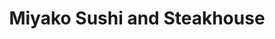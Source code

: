 ---
layout: place
title: "Miyako Sushi and Steakhouse"
permalink: /georgia/grovetown/miyako-sushi-and-steakhouse.html
stateAbbr: GA
stateName: Georgia
cityName: Grovetown
seo:
  name: "Miyako Sushi and Steakhouse"
  type: Restaurant
  links: null
description: "Miyako Sushi and Steakhouse serves delicious sushi in Grovetown, Georgia. Try fresh Japanese dishes for a great dining experience. "
place_id: ChIJx_RNJSHV-YgROrr6zAxXnec
photos:
  - name: >-
      places/ChIJx_RNJSHV-YgROrr6zAxXnec/photos/AeeoHcKIltQZslLVlp9_fTQDv8Z6iGLgMih868KMZ7gSww_H6AdHP0qoRhIjiYmpaGP_JvLt2WrGZSCeib8uwN-oW1jsPrIb3Cbqqx1VaBursQwk1xRo7HZ3R_3gJo4-JMgJL92iEnMvNcokL1J4N_v9L_GMVKQH4mi--Z4gge2qOsauI0sscNM4MmsI3R9nZW-Qn9j_qA2m_ia69MBpTx6vcoJiS7_2AsFBSeauoQSbfBDJzysvx4-dqMij0QCWO_BTqSJpweuNHFl9RaGh1jabB2L3N1npvZx_NjvQZBWn2eLIn53mI4wusJ7l6n0b9jKpccvqTQNK084t8c28y19geeQd-DXdYOMHLmvxJVqatbIMG3lofkTU8B2_8_SOQuY-5qVzq8BoXhb0ZWAUKaiOqZ7_v-HeKlwFPe9X7LvBKl6Q_L8D
    widthPx: 2252
    heightPx: 4000
    authorAttributions:
      - displayName: Mark Miranda
        uri: https://maps.google.com/maps/contrib/110984243509689408518
        photoUri: >-
          https://lh3.googleusercontent.com/a/ACg8ocIddO0Ge7_ScueomYXhKaV8e_yRQCejW1E_jv9zaFlxCiphdw=s100-p-k-no-mo
    flagContentUri: >-
      https://www.google.com/local/imagery/report/?cb_client=maps_api_places.places_api&image_key=!1e10!2sCIHM0ogKEICAgICvmb7hgAE&hl=en-US
    googleMapsUri: >-
      https://www.google.com/maps/place//data=!3m4!1e2!3m2!1sCIHM0ogKEICAgICvmb7hgAE!2e10!4m2!3m1!1s0x88f9d521254df4c7:0xe79d570cccfaba3a
  - name: >-
      places/ChIJx_RNJSHV-YgROrr6zAxXnec/photos/AeeoHcK75CILBLusVrcU_dct1WkU7UkOInJE9mmk7Z1lUL1W3GlamxpR5muBe0RVOuqwVvFPUo5uVrRSIYbYQTgmEvlwDf7-uIaP1C-TlTzM4KYJCSjC62-a0L01PUuK00eNZfBF0ibwsIXc1CwESz0tdJP2q6E_XoWaUqnDh_mC1Wgc9mMWWGHTm2E6mepPC6K3KJ6i4VcxosPsnPVNVPiMf2pVOsAHhz8sRfDLk09wiHuW-ItfrJrsqrnu5QETEt5biqHAEt9z3MCS8x6SgmG88DjHaFVMnz_QopHhaNA12--HMicXovyCMEADou0puq_RRnhnTb7W-5fqT3SR3uWvXsaukemLSkJ5ibTI29y_JgxYSZedFIkAw49n4uZlkZY0FVtVnbh4oS89Ktul4avNAIxjnEr-ZahX5MnMIN0CyE2quw
    widthPx: 4800
    heightPx: 3600
    authorAttributions:
      - displayName: Heather Griffin Edwards
        uri: https://maps.google.com/maps/contrib/111249182861863552985
        photoUri: >-
          https://lh3.googleusercontent.com/a-/ALV-UjWp8RCzmt3etjCfCbha956Z4LzimHpRUCpYoN2KTsCmGieeEklmmQ=s100-p-k-no-mo
    flagContentUri: >-
      https://www.google.com/local/imagery/report/?cb_client=maps_api_places.places_api&image_key=!1e10!2sCIHM0ogKEICAgMCIu_P4FQ&hl=en-US
    googleMapsUri: >-
      https://www.google.com/maps/place//data=!3m4!1e2!3m2!1sCIHM0ogKEICAgMCIu_P4FQ!2e10!4m2!3m1!1s0x88f9d521254df4c7:0xe79d570cccfaba3a
  - name: >-
      places/ChIJx_RNJSHV-YgROrr6zAxXnec/photos/AeeoHcLtbbU7tHsB2C1NsryNEuNXjM4_zgo9BpJE3LrNhahgAFJbx7ZGSUlFGSYPDqPfPxzuZz481UAWecE0lKsNwwJOBST-cHW1ZV392vGm_EQHcwOUMJ3jyUxb-thFBMzLUe7v2L_934-8OAe7_a6SB3j3FC7mw3IGtIa8QJaQrtXj-BVDxQ-2t7qH718KBFX8LAYW8DFXsJmFiKYfC7lBD0BBaLaoPMFF4wJ0SfZjIf2LKQ3vVWsb5Te6spq3ny-SCStPef3WRfoDZqMvXtxtxsgyObc2ONdjzQTX2fjEik0yJ76qKXag4dq5isROCqyUE6KuhdUFjYoS5Mxn6uDybzjUIT-nS_hGRFD0HyQ45r22AsvIR6yQZwogT2si4UJY1vZkhzG3rHpjA3dgk9Pq1J2uSPFqKj6iIPqMtSoHciMpGg
    widthPx: 4032
    heightPx: 3024
    authorAttributions:
      - displayName: Robert Evans
        uri: https://maps.google.com/maps/contrib/110952546271721940394
        photoUri: >-
          https://lh3.googleusercontent.com/a/ACg8ocKaFt1XXpDSLWYOTn9EXgPXI6MUqJNvs-qNFtLbKYAOcBLoKw=s100-p-k-no-mo
    flagContentUri: >-
      https://www.google.com/local/imagery/report/?cb_client=maps_api_places.places_api&image_key=!1e10!2sCIHM0ogKEICAgICL14W1UA&hl=en-US
    googleMapsUri: >-
      https://www.google.com/maps/place//data=!3m4!1e2!3m2!1sCIHM0ogKEICAgICL14W1UA!2e10!4m2!3m1!1s0x88f9d521254df4c7:0xe79d570cccfaba3a
  - name: >-
      places/ChIJx_RNJSHV-YgROrr6zAxXnec/photos/AeeoHcK88dDlBcpzSST5-UUIrWaM5rpMA6xVn8VAU8ieuztsX7Z7VZ9RR5iBxmAwz0DQgN2Dt56Tt0O2f7WubGesLUxzImdEx_ny-1uOR-bW65y9zD2_G2mPjjiVBYU7900nAjnGpEo6QZL0gmiORe6s9H8k7SttHSLkHiW1pnU3OtmeRvH-aaFSD7bFYA9_8VfoslFKzllEq745OMbl_BCwnxiGJs8fwwUjKUpV0Ln4KGsecs7zBoK8-zpaVhI7Fbeftt3Umh82J7ZuRtPZQJ4tgSmvXGVGGy-Krd0u5Jsdnkbf2bF0UO9DTpQ9nnWqvpO7Rfb5n_TR2IBbN2ym2t9XjGFm36-02crneiZ3U014AY_-SmWSgx7OyadbH4HxfOhSsUHDtdXg04VgSUsGAXdI4MAKNPeyxlQ6JycFw_YdxCI
    widthPx: 3024
    heightPx: 4032
    authorAttributions:
      - displayName: Rockin Crab
        uri: https://maps.google.com/maps/contrib/113950093472077787392
        photoUri: >-
          https://lh3.googleusercontent.com/a-/ALV-UjVR9gDL_yeJlzc9Y4XNcmCOE7mJCfqnqT8M5xu4_2b81vps_mva=s100-p-k-no-mo
    flagContentUri: >-
      https://www.google.com/local/imagery/report/?cb_client=maps_api_places.places_api&image_key=!1e10!2sCIHM0ogKEICAgIDjm5-MUQ&hl=en-US
    googleMapsUri: >-
      https://www.google.com/maps/place//data=!3m4!1e2!3m2!1sCIHM0ogKEICAgIDjm5-MUQ!2e10!4m2!3m1!1s0x88f9d521254df4c7:0xe79d570cccfaba3a
  - name: >-
      places/ChIJx_RNJSHV-YgROrr6zAxXnec/photos/AeeoHcIWlt1cr6DbffHhoQtEYltX0u68RM0oIAneBehcdKeuhjOVT8TSoN3giwIRG9K2P_48qq2Bj4jCC21H_0mp7vA5JeRV8Vgn7lmOMMNxae2F-n0358EAs05hIqkNoVpCCmFjo6n5qNskB_6U8e-qZYY2YFtnJpiXVOTmVjwc0K95rYZbra-AiafpR7GpiP_qpgwYpfCuoB3fYueu493t2xSBENiQEhkdhWM6_s-5BGxNY313o4MA-piNgtmlOnA_f_7bhyv7e04baAvQOaoslXz0jQSFHGNfSbiUQMaKhE4x01UQVvsI9yz-CTMjCyRQM9_5mgAoL225dsSkzNhg7rdkdj-MreSpZmDJFlpU8Rc9qvTLJJLKdHwD9qFvvZD6WAkBba2FDyLQbYISCDgU21ExdeW7_RqlX9H4dL8Fw4BogQ
    widthPx: 3024
    heightPx: 3024
    authorAttributions:
      - displayName: Andrene Murdock
        uri: https://maps.google.com/maps/contrib/110635273764545466443
        photoUri: >-
          https://lh3.googleusercontent.com/a-/ALV-UjWNVnrMAJDA4_y3-LXxfUKJNy1SLH1QpDmOUo19fhBIGN2bEZ_Pew=s100-p-k-no-mo
    flagContentUri: >-
      https://www.google.com/local/imagery/report/?cb_client=maps_api_places.places_api&image_key=!1e10!2sCIHM0ogKEICAgMCo9anAGA&hl=en-US
    googleMapsUri: >-
      https://www.google.com/maps/place//data=!3m4!1e2!3m2!1sCIHM0ogKEICAgMCo9anAGA!2e10!4m2!3m1!1s0x88f9d521254df4c7:0xe79d570cccfaba3a
  - name: >-
      places/ChIJx_RNJSHV-YgROrr6zAxXnec/photos/AeeoHcJH6E-mofBISTpF-uImhWpPJ8DRa8PlrpLhqLjaQV3kdll-PZzOKpVagw7fQe4k9Efeoc1JmxcGhn6e4uLtM1_OA5ytoIWOZy6x1rOOdDUAg_nWAPH5eejYhqnb0eEaLJTbaaCHkJL1Of6S7_oisWXbXzkK4IgkR2zXZUNxZLzs0CwLzuQ0seOG6NK0RsJNPfndCeMdy1YkWKyqij9Ek-FFDAK6SQg0oBTSFWcwujxsGf2bqo470hQqT2zEt3NTHN9acoDx-VhOINsv9fq4bkiFQ1UK9gs_bFB7WhgfgIwPIqHS1QfaaGMpfu2caUsQ1ALY9gUDdfGNYgJjB2aEiQsk1qVT7hnHBpp-7GgrFotqDHLwUUP0oa5MghCqv7kOVZX0CjUzsWZgBlcfvLO25QyytL6phPeYQF60lJ0S0hpyuyIx
    widthPx: 4000
    heightPx: 3000
    authorAttributions:
      - displayName: Marvin Cummings
        uri: https://maps.google.com/maps/contrib/106662904281592958650
        photoUri: >-
          https://lh3.googleusercontent.com/a-/ALV-UjVsS8_1xddUk3m1Y5ZLYrvgNhmexN0SfccMV04YcM0UisCn93-b=s100-p-k-no-mo
    flagContentUri: >-
      https://www.google.com/local/imagery/report/?cb_client=maps_api_places.places_api&image_key=!1e10!2sCIHM0ogKEICAgICfpun2nwE&hl=en-US
    googleMapsUri: >-
      https://www.google.com/maps/place//data=!3m4!1e2!3m2!1sCIHM0ogKEICAgICfpun2nwE!2e10!4m2!3m1!1s0x88f9d521254df4c7:0xe79d570cccfaba3a
  - name: >-
      places/ChIJx_RNJSHV-YgROrr6zAxXnec/photos/AeeoHcJWKCvxA_-2pwPyAaPMDWbUM_k2XG10A4OV7Npts8JCN5ikipurEWHoWw1i8aHgLFerwUgDCVgEGU82a6e62mr0xTJId728zrq8E9kbOmOhZDRfaTm2GP6ZQN5_1ElRw6XtZX0eptkbIKyzMRDZBPE652GUyrvUuboN8TG9RuQDziR6zo-6UUuyTOaa3X5MqrL-3D9cYUloxgxxqcXg4tcn1mvHpfJliY0AOG1jCmkrZQvJ4mIFNoZO6OueJXFChmI47d7TSjjVB3Z0fXbPJHJ0IALci2BBDiQMnvH6ls5jAcKK3xVqLZwc9KKDJ-G4F0dbJT-Au60Z_vs1YJ1S3Go5wE3uya-wYwLFknbpGFVX-7JkAJmA1Pu_NPKckahUEd-zaAPwPQq9bMoK0tG8540PjPkPoyRA_w8mbHqEpNaQwf5O
    widthPx: 3600
    heightPx: 4800
    authorAttributions:
      - displayName: Trevia Tucker
        uri: https://maps.google.com/maps/contrib/113977314807396670555
        photoUri: >-
          https://lh3.googleusercontent.com/a-/ALV-UjXvDdYvBzNLJJ0m3pL_Bjz0hlS82GuGi-ds3VLs_m41rp4JFiFr=s100-p-k-no-mo
    flagContentUri: >-
      https://www.google.com/local/imagery/report/?cb_client=maps_api_places.places_api&image_key=!1e10!2sCIHM0ogKEICAgICfsd6UpwE&hl=en-US
    googleMapsUri: >-
      https://www.google.com/maps/place//data=!3m4!1e2!3m2!1sCIHM0ogKEICAgICfsd6UpwE!2e10!4m2!3m1!1s0x88f9d521254df4c7:0xe79d570cccfaba3a
  - name: >-
      places/ChIJx_RNJSHV-YgROrr6zAxXnec/photos/AeeoHcLO_Ocmw-lpxrhYCoMlmY1D-qewdJyXi91cn3mn4UoWmNeKJCSj5UEKYQ4SNX7xtTB49Qrc3DeH3AXnbCKPTZp6UKTyLJ4kwXE0-Oy7SQMvDuqAyYUTQW_V-Y11OUvDhPIkGZ0oAJhKuLCHDJ-rffUGT-UnR724gqREFfbs8sLSGxXXKgKIz44ehsLN6Mqlg4fq2cGHU6bK4FLS-eBZi6rFLtFUrRBk8weOZ6eVXJ0d3AfGbuHt8SJWVFNLySUvQkUQEOVdTkb-Qyh9JaZlAJah5-3m6YCIf4Jz_LEJ8QVvfa4Sw0r9v0vKfRdDvppnuWmsGC4hukSgcLCFuVLnJwFQ2_cWo7JmY7d0JVovD9gAVCkzPm2WUCniiBpYc8JJxDT0DZ5haX1CDx04W3nnV1uLW7FZUbvq_ISnsnUz3z73vw
    widthPx: 4080
    heightPx: 3072
    authorAttributions:
      - displayName: Katharine Breeden
        uri: https://maps.google.com/maps/contrib/115690971284717159956
        photoUri: >-
          https://lh3.googleusercontent.com/a-/ALV-UjXWz5e3S2_XsVoMlA5ti37odgwn5NnyDca9eBR1bfTHkRsSvkP4zA=s100-p-k-no-mo
    flagContentUri: >-
      https://www.google.com/local/imagery/report/?cb_client=maps_api_places.places_api&image_key=!1e10!2sCIHM0ogKEICAgICH3ofvEw&hl=en-US
    googleMapsUri: >-
      https://www.google.com/maps/place//data=!3m4!1e2!3m2!1sCIHM0ogKEICAgICH3ofvEw!2e10!4m2!3m1!1s0x88f9d521254df4c7:0xe79d570cccfaba3a
  - name: >-
      places/ChIJx_RNJSHV-YgROrr6zAxXnec/photos/AeeoHcIxNyh2rlveBTqRM3bz2gry3xcWeFjLgqrDESVdxwXx2f2CuPkQKCnkYiLS34w_R5j9NLTmOsumVuWgajXTQ3FZH2ySQ6-rSIQ4MoRROfAiA2wDLo6N1jxedey2JL54UHfbIPCu5_euYxBoYjL0kJ_2qmG4iekrsmZaPad37-zIe_vfuJHlTZCMar8h27YzT_MpSjF38owlob38F9CfQETnfUNixita4_32OQtsKofrG1I-y21Bv1L2C4HBQ3PR_QZjMnZGewNOD_CpO7btEXerCihiT94TSPrC8-gZrBjrRCzHUHku2JvoFrf32ssjp_Ol7AJ0-W1W8MagaSsNHW97QPdxvJvi-XlgHcWsAzXhR-8Rf-Ji9xVvfLyr9nCiVk6w6dSt09ppP5d3OUUVgjeN4zSeOdGwLbPB-Ngw2rRYeKxn
    widthPx: 4000
    heightPx: 3000
    authorAttributions:
      - displayName: Shelle Langley
        uri: https://maps.google.com/maps/contrib/106981505473259921496
        photoUri: >-
          https://lh3.googleusercontent.com/a-/ALV-UjWnQsXyVkV9a7100qH41OkSGnrvHtk7TMJ0UPeUMbg0bL9KLDNcHQ=s100-p-k-no-mo
    flagContentUri: >-
      https://www.google.com/local/imagery/report/?cb_client=maps_api_places.places_api&image_key=!1e10!2sCIHM0ogKEICAgICzz-exzQE&hl=en-US
    googleMapsUri: >-
      https://www.google.com/maps/place//data=!3m4!1e2!3m2!1sCIHM0ogKEICAgICzz-exzQE!2e10!4m2!3m1!1s0x88f9d521254df4c7:0xe79d570cccfaba3a
  - name: >-
      places/ChIJx_RNJSHV-YgROrr6zAxXnec/photos/AeeoHcLGkw6TCRRBvdebE2-VSxEMgsLm93pPNLw071D6-baHTquJL8kUsDC-9FEdDODF08lO8stMt-roZjSiPH89EeJBlEzlT2OnHJhs9YOaGy0HlqjuoWMWPyLZirRDbzMDws38rMkTgGA7kZ9t9wGPHWP5RKY1tNJLAUbilklb9Kq1zt7G-pQW9We_GwqWsgC10XuVCNW11Qxb5y6dI8ki6oGW9bpsY5PQx4wyuW0wThGVKYLUNnoHVKVxo1aPlVKHsQPGOQUi9umiZY3V1fLUkDW7Uly0iT1aEr-zteydqqUI7xhpChiORxGzAieTR4zhPUJgv8TSXtAvH09_9mVjLfUedM-TJTVD6zm2AnugrWConJgtxcbNIe1thze1FLWzhKwAzw1xZkV-_aCUHytcb378s1IEcJPRpZmhOVAKpptgFWVj
    widthPx: 3600
    heightPx: 4800
    authorAttributions:
      - displayName: Marelsie Rivera
        uri: https://maps.google.com/maps/contrib/117343700630404201118
        photoUri: >-
          https://lh3.googleusercontent.com/a-/ALV-UjUjCow8zhkHUaggN1_LVvQioAX3psxH7UnNTkxhzJ1uERmxAKE=s100-p-k-no-mo
    flagContentUri: >-
      https://www.google.com/local/imagery/report/?cb_client=maps_api_places.places_api&image_key=!1e10!2sCIHM0ogKEICAgICXmMvCygE&hl=en-US
    googleMapsUri: >-
      https://www.google.com/maps/place//data=!3m4!1e2!3m2!1sCIHM0ogKEICAgICXmMvCygE!2e10!4m2!3m1!1s0x88f9d521254df4c7:0xe79d570cccfaba3a
address: 5150 Bluegrass Trail, Grovetown, GA 30813, USA
street: 5150 Bluegrass Trail
city: Grovetown
state: GA
zip: '30813'
country: USA
neighborhood: null
latitude: '33.490121'
longitude: '-82.201097'
accessibility_options:
  wheelchairAccessibleParking: true
  wheelchairAccessibleEntrance: true
  wheelchairAccessibleRestroom: true
  wheelchairAccessibleSeating: true
business_status: OPERATIONAL
name: Miyako Sushi and Steakhouse
google_maps_links:
  directionsUri: >-
    https://www.google.com/maps/dir//''/data=!4m7!4m6!1m1!4e2!1m2!1m1!1s0x88f9d521254df4c7:0xe79d570cccfaba3a!3e0
  placeUri: https://maps.google.com/?cid=16689591506595134010
  writeAReviewUri: >-
    https://www.google.com/maps/place//data=!4m3!3m2!1s0x88f9d521254df4c7:0xe79d570cccfaba3a!12e1
  reviewsUri: >-
    https://www.google.com/maps/place//data=!4m4!3m3!1s0x88f9d521254df4c7:0xe79d570cccfaba3a!9m1!1b1
  photosUri: >-
    https://www.google.com/maps/place//data=!4m3!3m2!1s0x88f9d521254df4c7:0xe79d570cccfaba3a!10e5
primary_type: Restaurant
opening_hours:
  regular: null
  current: null
secondary_opening_hours:
  regular:
    weekdayDescriptions: null
    type: null
  current:
    weekdayDescriptions: null
    type: null
phone: null
price_level: null
price_range: null
rating: null
rating_count: 0
website: null
reviews: null
parking_options: null
payment_options: null
allow_dogs: null
curbside_pickup: null
delivery: null
dine_in: null
good_for_children: null
good_for_groups: null
good_for_sports: null
live_music: null
menu_for_children: null
outdoor_seating: null
reservable: null
restroom: null
serves_beer: null
serves_breakfast: null
serves_brunch: null
serves_cocktails: null
serves_coffee: null
serves_dinner: null
serves_dessert: null
serves_lunch: null
serves_vegetarian_food: null
serves_wine: null
takeout: null
update_category: essentials
summary: null

---